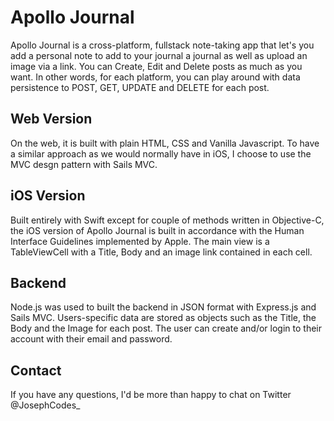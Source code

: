 # Apollo Journal
Apollo Journal is a cross-platform, fullstack note-taking app that let's you add a personal note to add to your journal a journal as well as upload an image via a link. You can Create, Edit and Delete posts as much as you want. In other words, for each platform, you can play around with data persistence to POST, GET, UPDATE and DELETE for each post.

## Web Version
On the web, it is built with plain HTML, CSS and Vanilla Javascript. To have a similar approach as we would normally have in iOS, I choose to use the MVC desgn pattern with Sails MVC.

## iOS Version
Built entirely with Swift except for couple of methods written in Objective-C, the iOS version of Apollo Journal is built in accordance with the Human Interface Guidelines implemented by Apple. The main view is a TableViewCell with a Title, Body and an image link contained in each cell.

## Backend
Node.js was used to built the backend in JSON format with Express.js and Sails MVC. Users-specific data are stored as objects such as the Title, the Body and the Image for each post. The user can create and/or login to their account with their email and password.

## Contact
If you have any questions, I'd be more than happy to chat on Twitter @JosephCodes_
